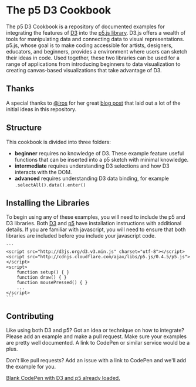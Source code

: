 The p5 D3 Cookbook
==================
The p5 D3 Cookbook is a repository of documented examples for integrating the features of [D3](http://d3js.org/) into the [p5.js library](http://p5js.org/). D3.js offers a wealth of tools for manipulating data and connecting data to visual representations. p5.js, whose goal is to make coding accessible for artists, designers, educators, and beginners, provides a environment where users can sketch their ideas in code. Used together, these two libraries can be used for a range of applications from introducing beginners to data visualization to creating canvas-based visualizations that take advantage of D3.

Thanks
--------------
A special thanks to [@iros](https://github.com/iros) for her great [blog post](http://bocoup.com/weblog/d3js-and-canvas/) that laid out a lot of the initial ideas in this repository.

Structure
--------------
This cookbook is divided into three folders:
* **beginner** requires no knowledge of D3. These example feature useful functions that can be inserted into a p5 sketch with minimal knowledge.
* **intermediate** requires understanding D3 selections and how D3 interacts with the DOM. 
* **advanced** requires understanding D3 data binding, for example `.selectAll().data().enter()`

Installing the Libraries
------------------------
To begin using any of these examples, you will need to include the p5 and D3 libraries. Both [D3](https://github.com/mbostock/d3/wiki) and [p5](http://p5js.org/get-started/) have installation instructions with additional details. If you are familiar with javascript, you will need to ensure that both libraries are included before you include your javascript code.

    ```
    <script src="http://d3js.org/d3.v3.min.js" charset="utf-8"></script>
    <script src="http://cdnjs.cloudflare.com/ajax/libs/p5.js/0.4.5/p5.js"></script>
    <script>
        function setup() { }
        function draw() { }
        function mousePressed() { }
        ...
    </script>
    ```

Contributing
------------
Like using both D3 and p5? Got an idea or technique on how to integrate? Please add an example and make a pull request. Make sure your examples are pretty well documented. A link to CodePen or similar service would be a plus.

Don't like pull requests? Add an issue with a link to CodePen and we'll add the example for you. 

[Blank CodePen with D3 and p5 already loaded.](http://codepen.io/SciutoAlex/pen/doVmOX)
